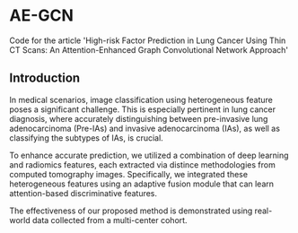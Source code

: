 # AE-GCN
Code for the article 'High-risk Factor Prediction in Lung Cancer Using Thin CT Scans: An Attention-Enhanced Graph Convolutional Network Approach'
## Introduction
In medical scenarios, image classification using heterogeneous feature poses a significant challenge. This is especially pertinent in lung cancer diagnosis, where accurately distinguishing between pre-invasive lung adenocarcinoma (Pre-IAs) and invasive adenocarcinoma (IAs), as well as classifying the subtypes of IAs, is crucial.

To enhance accurate prediction, we utilized a combination of deep learning and radiomics features, each extracted via distince methodologies from computed tomography images. Specifically, we integrated these heterogeneous features using an adaptive fusion module that can learn attention-based discriminative features.

The effectiveness of our proposed method is demonstrated using real-world data collected from a multi-center cohort.
